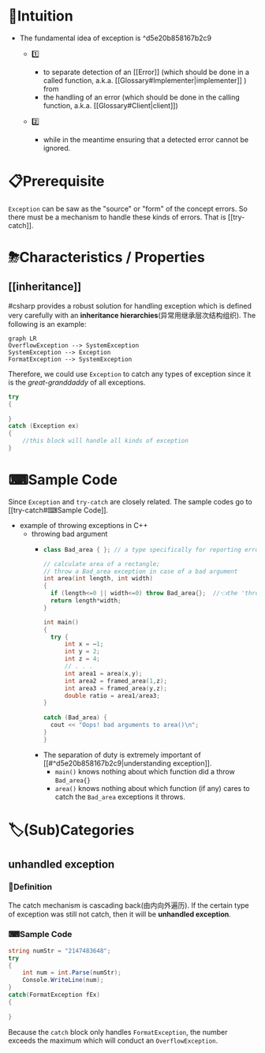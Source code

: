 # 🧠Intuition
- The fundamental idea of exception is ^d5e20b858167b2c9
    - 1️⃣
        - to separate detection of an [[Error]] (which should be done in a called function, a.k.a. [[Glossary#Implementer|implementer]] ) from
        - the handling of an error (which should be done in the calling function, a.k.a. [[Glossary#Client|client]])
        
    - 2️⃣
        - while in the meantime ensuring that a detected error cannot be ignored.
        

# 📋Prerequisite
`Exception` can be saw as the "source" or "form" of the concept errors. So there must be a mechanism to handle these kinds of errors. That is [[try-catch]].

# ⛈Characteristics / Properties
## [[inheritance]]
#csharp  provides a robust solution for handling exception which is defined very carefully with an **inheritance hierarchies**(异常用继承层次结构组织). The following is an example:

```mermaid  
graph LR
OverflowException --> SystemException
SystemException --> Exception
FormatException --> SystemException
```
Therefore, we could use `Exception` to catch any types of exception since it is the *great-granddaddy* of all exceptions.

```c#
try
{
    
}
catch (Exception ex)
{
    //this block will handle all kinds of exception
}
```

# ⌨Sample Code
Since `Exception` and `try-catch` are closely related. The sample codes go to [[try-catch#⌨Sample Code]].

- example of throwing exceptions in C++
    - throwing bad argument
        - ``` c++
          class Bad_area { }; // a type specifically for reporting errors from area()
          
          // calculate area of a rectangle;
          // throw a Bad_area exception in case of a bad argument
          int area(int length, int width)
          {
            if (length<=0 || width<=0) throw Bad_area{};  //👈the 'throw' is to hope that some `catch` will provide an appropriate response
            return length*width;
          }
          
          int main()
          {
            try {
                int x = –1;
                int y = 2;
                int z = 4;
                // . . .
                int area1 = area(x,y);
                int area2 = framed_area(1,z);
                int area3 = framed_area(y,z);
                double ratio = area1/area3;
          }
            
          catch (Bad_area) {
          	cout << "Oops! bad arguments to area()\n";
          }
          }
          
          ```
        - The separation of duty is extremely important of [[#^d5e20b858167b2c9|understanding exception]].
            - `main()` knows nothing about which function did a throw `Bad_area{}`
            - `area()` knows nothing about which function (if any) cares to catch the `Bad_area` exceptions it throws.


# 🏷(Sub)Categories
## unhandled exception
### 📝Definition
The catch mechanism is cascading back(由内向外遍历). If the certain type of exception was still not catch, then it will be **unhandled exception**.
### ⌨Sample Code
```c#
string numStr = "2147483648";
try
{
    int num = int.Parse(numStr);
    Console.WriteLine(num);
}
catch(FormatException fEx)
{
    
}
```
Because the `catch` block only handles `FormatException`, the number exceeds the maximum which will conduct an `OverflowException`.


